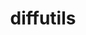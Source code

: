 ---
title: "diffutils"
layout: cache
categories: [package, v0.18.1]
meta: {"versions": ["3.8"], "compilers": ["gcc@=7.3.1", "gcc@=7.5.0", "gcc@=8.4.0"], "oss": ["amzn2", "ubuntu18.04"], "platforms": ["linux"], "targets": ["aarch64", "graviton2", "x86_64", "x86_64_v3", "x86_64_v4"], "stacks": ["aws-ahug", "aws-ahug-aarch64", "aws-isc", "aws-isc-aarch64", "build_systems", "data-vis-sdk", "e4s", "radiuss", "root", "tutorial"], "num_specs": 6, "num_specs_by_stack": {"data-vis-sdk": 1, "radiuss": 1, "build_systems": 1, "root": 6, "e4s": 1, "tutorial": 2, "aws-ahug": 2, "aws-isc": 2, "aws-ahug-aarch64": 2, "aws-isc-aarch64": 2}}
spec_details: [{"hash": "k22pe4rhr7yllf5pojl75veh5gkjdglq", "compiler": "gcc@=7.5.0", "versions": ["3.8"], "os": "ubuntu18.04", "platform": "linux", "target": "x86_64", "variants": [], "stacks": ["data-vis-sdk", "radiuss", "build_systems", "root", "e4s", "tutorial"], "size": "-", "tarball": "https://binaries.spack.io/releases/v0.18.1/build_cache/linux-ubuntu18.04-x86_64/gcc-7.5.0/diffutils-3.8/linux-ubuntu18.04-x86_64-gcc-7.5.0-diffutils-3.8-k22pe4rhr7yllf5pojl75veh5gkjdglq.spack"}, {"hash": "rvcwsekwhssf4dty2j4n2ixxhefk2eh7", "compiler": "gcc@=7.3.1", "versions": ["3.8"], "os": "amzn2", "platform": "linux", "target": "x86_64_v4", "variants": [], "stacks": ["root", "aws-ahug", "aws-isc"], "size": "-", "tarball": "https://binaries.spack.io/releases/v0.18.1/build_cache/linux-amzn2-x86_64_v4/gcc-7.3.1/diffutils-3.8/linux-amzn2-x86_64_v4-gcc-7.3.1-diffutils-3.8-rvcwsekwhssf4dty2j4n2ixxhefk2eh7.spack"}, {"hash": "qot6w6pjch5xfmqqwxld3iesgi6zts2y", "compiler": "gcc@=7.3.1", "versions": ["3.8"], "os": "amzn2", "platform": "linux", "target": "graviton2", "variants": [], "stacks": ["root", "aws-ahug-aarch64", "aws-isc-aarch64"], "size": "-", "tarball": "https://binaries.spack.io/releases/v0.18.1/build_cache/linux-amzn2-graviton2/gcc-7.3.1/diffutils-3.8/linux-amzn2-graviton2-gcc-7.3.1-diffutils-3.8-qot6w6pjch5xfmqqwxld3iesgi6zts2y.spack"}, {"hash": "tsyfm2zhvxnncwiwv3olsk6lkvzgcret", "compiler": "gcc@=7.3.1", "versions": ["3.8"], "os": "amzn2", "platform": "linux", "target": "aarch64", "variants": [], "stacks": ["root", "aws-ahug-aarch64", "aws-isc-aarch64"], "size": "-", "tarball": "https://binaries.spack.io/releases/v0.18.1/build_cache/linux-amzn2-aarch64/gcc-7.3.1/diffutils-3.8/linux-amzn2-aarch64-gcc-7.3.1-diffutils-3.8-tsyfm2zhvxnncwiwv3olsk6lkvzgcret.spack"}, {"hash": "yo7wealwnbrrrhm342qmngyanvjhxkxv", "compiler": "gcc@=7.3.1", "versions": ["3.8"], "os": "amzn2", "platform": "linux", "target": "x86_64_v3", "variants": [], "stacks": ["root", "aws-ahug", "aws-isc"], "size": "-", "tarball": "https://binaries.spack.io/releases/v0.18.1/build_cache/linux-amzn2-x86_64_v3/gcc-7.3.1/diffutils-3.8/linux-amzn2-x86_64_v3-gcc-7.3.1-diffutils-3.8-yo7wealwnbrrrhm342qmngyanvjhxkxv.spack"}, {"hash": "3lphb6japrrk5suj6limajunbrcqb5x4", "compiler": "gcc@=8.4.0", "versions": ["3.8"], "os": "ubuntu18.04", "platform": "linux", "target": "x86_64", "variants": [], "stacks": ["root", "tutorial"], "size": "-", "tarball": "https://binaries.spack.io/releases/v0.18.1/build_cache/linux-ubuntu18.04-x86_64/gcc-8.4.0/diffutils-3.8/linux-ubuntu18.04-x86_64-gcc-8.4.0-diffutils-3.8-3lphb6japrrk5suj6limajunbrcqb5x4.spack"}]
---